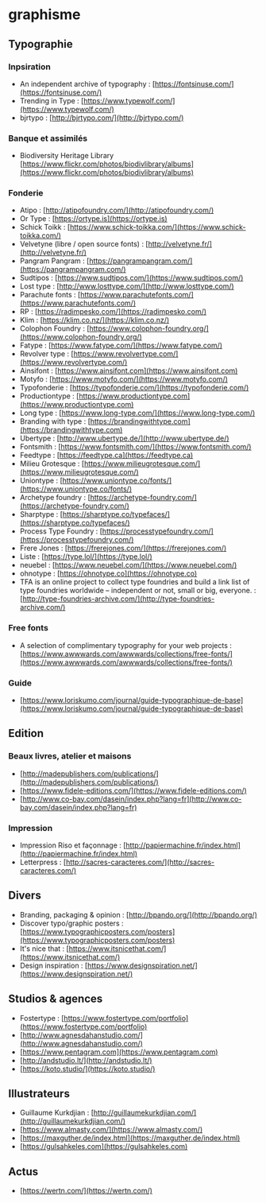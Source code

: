 # graphisme

## Typographie

### Inpsiration

* An independent archive of typography : [https://fontsinuse.com/](https://fontsinuse.com/)
* Trending in Type : [https://www.typewolf.com/](https://www.typewolf.com/)
* bjrtypo : [http://bjrtypo.com/](http://bjrtypo.com/)

### Banque et assimilés

* Biodiversity Heritage Library [https://www.flickr.com/photos/biodivlibrary/albums](https://www.flickr.com/photos/biodivlibrary/albums)

### Fonderie

* Atipo : [http://atipofoundry.com/](http://atipofoundry.com/)
* Or Type : [https://ortype.is](https://ortype.is)
* Schick Toikk : [https://www.schick-toikka.com/](https://www.schick-toikka.com/)
* Velvetyne \(libre / open source fonts\) : [http://velvetyne.fr/](http://velvetyne.fr/)
* Pangram Pangram : [https://pangrampangram.com/](https://pangrampangram.com/)
* Sudtipos : [https://www.sudtipos.com/](https://www.sudtipos.com/)
* Lost type : [http://www.losttype.com/](http://www.losttype.com/)
* Parachute fonts : [https://www.parachutefonts.com/](https://www.parachutefonts.com/)
* RP : [https://radimpesko.com/](https://radimpesko.com/)
* Klim : [https://klim.co.nz/](https://klim.co.nz/)
* Colophon Foundry : [https://www.colophon-foundry.org/](https://www.colophon-foundry.org/)
* Fatype : [https://www.fatype.com/](https://www.fatype.com/)
* Revolver type : [https://www.revolvertype.com/](https://www.revolvertype.com/)
* Ainsifont : [https://www.ainsifont.com](https://www.ainsifont.com)
* Motyfo : [https://www.motyfo.com/](https://www.motyfo.com/)
* Typofonderie : [https://typofonderie.com/](https://typofonderie.com/)
* Productiontype : [https://www.productiontype.com](https://www.productiontype.com)
* Long type : [https://www.long-type.com/](https://www.long-type.com/)
* Branding with type : [https://brandingwithtype.com](https://brandingwithtype.com)
* Ubertype : [http://www.ubertype.de/](http://www.ubertype.de/)
* Fontsmith : [https://www.fontsmith.com/](https://www.fontsmith.com/)
* Feedtype : [https://feedtype.ca](https://feedtype.ca)
* Milieu Grotesque : [https://www.milieugrotesque.com/](https://www.milieugrotesque.com/)
* Uniontype : [https://www.uniontype.co/fonts/](https://www.uniontype.co/fonts/)
* Archetype foundry : [https://archetype-foundry.com/](https://archetype-foundry.com/)
* Sharptype : [https://sharptype.co/typefaces/](https://sharptype.co/typefaces/)
* Process Type Foundry : [https://processtypefoundry.com/](https://processtypefoundry.com/)
* Frere Jones : [https://frerejones.com/](https://frerejones.com/)
* Liste : [https://type.lol/](https://type.lol/)
* neuebel : [https://www.neuebel.com/](https://www.neuebel.com/)
* ohnotype : [https://ohnotype.co](https://ohnotype.co)
* TFA is an online project to collect type foundries and build a link list of type foundries worldwide – independent or not, small or big, everyone. : [http://type-foundries-archive.com/](http://type-foundries-archive.com/)

### Free fonts

* A selection of complimentary typography for your web projects : [https://www.awwwards.com/awwwards/collections/free-fonts/](https://www.awwwards.com/awwwards/collections/free-fonts/)

### Guide

* [https://www.loriskumo.com/journal/guide-typographique-de-base](https://www.loriskumo.com/journal/guide-typographique-de-base)

## Edition

### Beaux livres, atelier et maisons

* [http://madepublishers.com/publications/](http://madepublishers.com/publications/)
* [https://www.fidele-editions.com/](https://www.fidele-editions.com/)
* [http://www.co-bay.com/dasein/index.php?lang=fr](http://www.co-bay.com/dasein/index.php?lang=fr)

### Impression

* Impression Riso et façonnage : [http://papiermachine.fr/index.html](http://papiermachine.fr/index.html)
* Letterpress : [http://sacres-caracteres.com/](http://sacres-caracteres.com/)

## Divers

* Branding, packaging & opinion : [http://bpando.org/](http://bpando.org/)
* Discover typo/graphic posters : [https://www.typographicposters.com/posters](https://www.typographicposters.com/posters)
* It's nice that : [https://www.itsnicethat.com/](https://www.itsnicethat.com/)
* Design inspiration : [https://www.designspiration.net/](https://www.designspiration.net/)

## Studios & agences

* Fostertype : [https://www.fostertype.com/portfolio](https://www.fostertype.com/portfolio)
* [http://www.agnesdahanstudio.com/](http://www.agnesdahanstudio.com/)
* [https://www.pentagram.com](https://www.pentagram.com)
* [http://andstudio.lt/](http://andstudio.lt/)
* [https://koto.studio/](https://koto.studio/)

## Illustrateurs

* Guillaume Kurkdjian : [http://guillaumekurkdjian.com/](http://guillaumekurkdjian.com/)
* [https://www.almasty.com/](https://www.almasty.com/)
* [https://maxguther.de/index.html](https://maxguther.de/index.html)
* [https://gulsahkeles.com](https://gulsahkeles.com)

## Actus

* [https://wertn.com/](https://wertn.com/)

